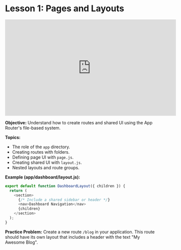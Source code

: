 # Lesson 1: Pages and Layouts

<iframe width="560" height="315" src="https://www.youtube.com/embed/AK_f3wb21e4" title="YouTube video player" frameborder="0" allow="accelerometer; autoplay; clipboard-write; encrypted-media; gyroscope; picture-in-picture" allowfullscreen></iframe>

**Objective:** Understand how to create routes and shared UI using the App Router's file-based system.

**Topics:**

*   The role of the `app` directory.
*   Creating routes with folders.
*   Defining page UI with `page.js`.
*   Creating shared UI with `layout.js`.
*   Nested layouts and route groups.

**Example (app/dashboard/layout.js):**

```javascript
export default function DashboardLayout({ children }) {
  return (
    <section>
      {/* Include a shared sidebar or header */}
      <nav>Dashboard Navigation</nav>
      {children}
    </section>
  );
}
```

**Practice Problem:**
Create a new route `/blog` in your application. This route should have its own layout that includes a header with the text "My Awesome Blog".
